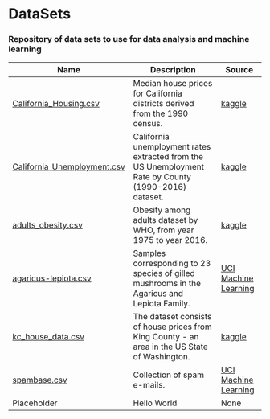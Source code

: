 # DataSets
### Repository of data sets to use for data analysis and machine learning

| Name  | Description | Source |
| ----- | ----------- | ------ |
| [California_Housing.csv](https://raw.githubusercontent.com/jiangoz/DataSets/main/California_Housing.csv) | Median house prices for California districts derived from the 1990 census. | [kaggle](https://www.kaggle.com/camnugent/california-housing-prices?select=housing.csv) |
| [California_Unemployment.csv](https://raw.githubusercontent.com/jiangoz/DataSets/main/California_Unemployment.csv) | California unemployment rates extracted from the US Unemployment Rate by County (1990-2016) dataset. | [kaggle](https://www.kaggle.com/jayrav13/unemployment-by-county-us?select=output.csv) |
| [adults_obesity.csv](https://raw.githubusercontent.com/jiangoz/DataSets/main/adults_obesity.csv) | Obesity among adults dataset by WHO, from year 1975 to year 2016. | [kaggle](https://www.kaggle.com/amanarora/obesity-among-adults-by-country-19752016) |
| [agaricus-lepiota.csv](https://raw.githubusercontent.com/jiangoz/DataSets/main/agaricus-lepiota.csv) | Samples corresponding to 23 species of gilled mushrooms in the Agaricus and Lepiota Family. | [UCI Machine Learning](https://archive.ics.uci.edu/ml/datasets/Mushroom) |
| [kc_house_data.csv](https://raw.githubusercontent.com/jiangoz/DataSets/main/kc_house_data.csv) | The dataset consists of house prices from King County - an area in the US State of Washington. | [kaggle](https://www.kaggle.com/shivachandel/kc-house-data?select=kc_house_data.csv) |
| [spambase.csv](https://raw.githubusercontent.com/jiangoz/DataSets/main/spambase.csv) | Collection of spam e-mails. | [UCI Machine Learning](https://archive.ics.uci.edu/ml/datasets/spambase) |
| Placeholder | Hello World | None |
